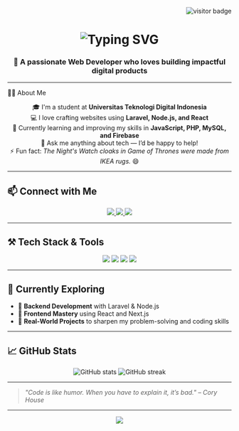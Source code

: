 <!-- Visitor Counter -->
<p align="right">
  <img src="https://visitor-badge.laobi.icu/badge?page_id=salesp07.salesp07" alt="visitor badge" />
</p>

<!-- Typing Effect Title -->
<h1 align="center">
  <img src="https://readme-typing-svg.herokuapp.com/?font=Righteous&size=35&center=true&vCenter=true&width=500&height=70&duration=4000&lines=Hi+There,+I'm+Wildan!+👋;Web+Developer+from+Indonesia;Tech+Enthusiast+%26+Lifelong+Learner" alt="Typing SVG" />
</h1>

<h3 align="center">🚀 A passionate Web Developer who loves building impactful digital products</h3>

---

 🙋‍♂️ About Me

<div align="center">

🎓 I'm a student at **Universitas Teknologi Digital Indonesia**  
💻 I love crafting websites using **Laravel, Node.js, and React**  
🌱 Currently learning and improving my skills in **JavaScript, PHP, MySQL, and Firebase**  
💬 Ask me anything about tech — I’d be happy to help!  
⚡ Fun fact: *The Night's Watch cloaks in Game of Thrones were made from IKEA rugs.* 😄

</div>

---

## 📫 Connect with Me

<div align="center">
  <a href="mailto:wildanwigenta52@gmail.com">
    <img src="https://img.shields.io/badge/Gmail-D14836?style=for-the-badge&logo=gmail&logoColor=white" />
  </a>
  <a href="https://linkedin.com/in/wildan-wigenta-28a853274/" target="_blank">
    <img src="https://img.shields.io/badge/LinkedIn-0A66C2?style=for-the-badge&logo=linkedin&logoColor=white" />
  </a>
  <a href="#" target="_blank">
    <img src="https://img.shields.io/badge/Portfolio-FF5722?style=for-the-badge&logo=aboutdotme&logoColor=white" />
  </a>
</div>

---

## ⚒️ Tech Stack & Tools

<div align="center">
  <img src="https://skillicons.dev/icons?i=html,css,js,ts,php,python,c,java,r" />
  <img src="https://skillicons.dev/icons?i=mysql,mongodb,firebase,laravel,nodejs,express" />
  <img src="https://skillicons.dev/icons?i=react,nextjs,tailwind,bootstrap" />
  <img src="https://skillicons.dev/icons?i=git,github,vscode,figma" />
</div>

---

## 🌱 Currently Exploring

- 🔧 **Backend Development** with Laravel & Node.js
- 🎨 **Frontend Mastery** using React and Next.js
- 📂 **Real-World Projects** to sharpen my problem-solving and coding skills

---

## 📈 GitHub Stats 

<div align="center">
  <img src="https://github-readme-stats.vercel.app/api?username=wildanwigenta&show_icons=true&theme=radical" alt="GitHub stats" />
  <img src="https://github-readme-streak-stats.herokuapp.com/?user=wildanwigenta&theme=radical" alt="GitHub streak" />
</div>

---

> _"Code is like humor. When you have to explain it, it’s bad." – Cory House_

---

<p align="center">
  <img src="https://capsule-render.vercel.app/api?type=waving&color=0:00C9FF,100:92FE9D&height=120&section=footer" />
</p>
